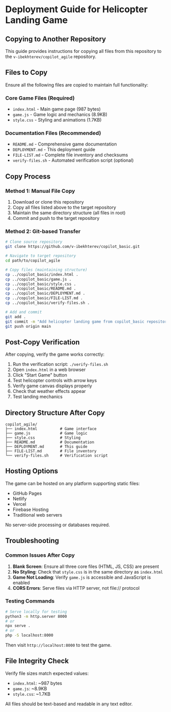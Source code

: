 # Deployment Guide for Helicopter Landing Game

## Copying to Another Repository

This guide provides instructions for copying all files from this repository to the `v-ibekhterev/copilot_agile` repository.

## Files to Copy

Ensure all the following files are copied to maintain full functionality:

### Core Game Files (Required)
- `index.html` - Main game page (987 bytes)
- `game.js` - Game logic and mechanics (8.9KB)
- `style.css` - Styling and animations (1.7KB)

### Documentation Files (Recommended)
- `README.md` - Comprehensive game documentation
- `DEPLOYMENT.md` - This deployment guide
- `FILE-LIST.md` - Complete file inventory and checksums
- `verify-files.sh` - Automated verification script (optional)

## Copy Process

### Method 1: Manual File Copy
1. Download or clone this repository
2. Copy all files listed above to the target repository
3. Maintain the same directory structure (all files in root)
4. Commit and push to the target repository

### Method 2: Git-based Transfer
```bash
# Clone source repository
git clone https://github.com/v-ibekhterev/copilot_basic.git

# Navigate to target repository
cd path/to/copilot_agile

# Copy files (maintaining structure)
cp ../copilot_basic/index.html .
cp ../copilot_basic/game.js .
cp ../copilot_basic/style.css .
cp ../copilot_basic/README.md .
cp ../copilot_basic/DEPLOYMENT.md .
cp ../copilot_basic/FILE-LIST.md .
cp ../copilot_basic/verify-files.sh .

# Add and commit
git add .
git commit -m "Add helicopter landing game from copilot_basic repository"
git push origin main
```

## Post-Copy Verification

After copying, verify the game works correctly:

1. Run the verification script: `./verify-files.sh`
2. Open `index.html` in a web browser
3. Click "Start Game" button
4. Test helicopter controls with arrow keys
5. Verify game canvas displays properly
6. Check that weather effects appear
7. Test landing mechanics

## Directory Structure After Copy

```
copilot_agile/
├── index.html          # Game interface
├── game.js             # Game logic
├── style.css           # Styling
├── README.md           # Documentation
├── DEPLOYMENT.md       # This guide
├── FILE-LIST.md        # File inventory
└── verify-files.sh     # Verification script
```

## Hosting Options

The game can be hosted on any platform supporting static files:

- GitHub Pages
- Netlify
- Vercel
- Firebase Hosting
- Traditional web servers

No server-side processing or databases required.

## Troubleshooting

### Common Issues After Copy

1. **Blank Screen**: Ensure all three core files (HTML, JS, CSS) are present
2. **No Styling**: Check that `style.css` is in the same directory as `index.html`
3. **Game Not Loading**: Verify `game.js` is accessible and JavaScript is enabled
4. **CORS Errors**: Serve files via HTTP server, not file:// protocol

### Testing Commands

```bash
# Serve locally for testing
python3 -m http.server 8000
# or
npx serve .
# or
php -S localhost:8000
```

Then visit `http://localhost:8000` to test the game.

## File Integrity Check

Verify file sizes match expected values:
- `index.html`: ~987 bytes
- `game.js`: ~8.9KB  
- `style.css`: ~1.7KB

All files should be text-based and readable in any text editor.